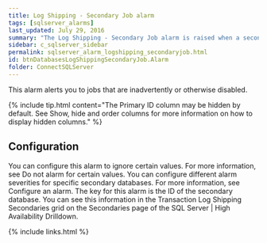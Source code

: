 ```yaml
---
title: Log Shipping - Secondary Job alarm
tags: [sqlserver_alarms]
last_updated: July 29, 2016
summary: "The Log Shipping - Secondary Job alarm is raised when a secondary copy or restore job is not enabled."
sidebar: c_sqlserver_sidebar
permalink: sqlserver_alarm_logshipping_secondaryjob.html
id: btnDatabasesLogShippingSecondaryJob.Alarm
folder: ConnectSQLServer
---
```






This alarm alerts you to jobs that are inadvertently or otherwise disabled.


{% include tip.html content="The Primary ID column may be hidden by default. See Show, hide and order columns for more information on how to display hidden columns." %}

## Configuration

You can configure this alarm to ignore certain values. For more information, see Do not alarm for certain values.
You can configure different alarm severities for specific secondary databases. For more information, see Configure an alarm. The key for this alarm is the ID of the secondary database. You can see this information in the Transaction Log Shipping Secondaries grid on the Secondaries page of the SQL Server | High Availability Drilldown.

{% include links.html %}
